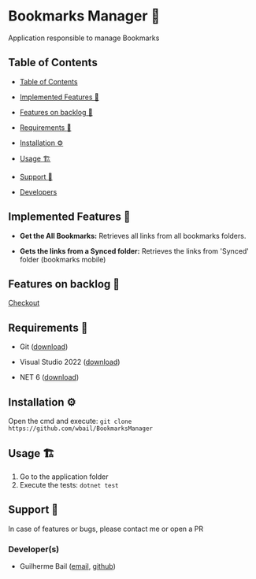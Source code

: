 # Bookmarks Manager :ticket:
 
Application responsible to manage Bookmarks
 
## Table of Contents
 
-  [Table of Contents](#table-of-contents)
 
-  [Implemented Features :rocket:](#implemented-features-rocket)

-  [Features on backlog :notebook:](#features-on-backlog-notebook)
 
-  [Requirements :wrench:](#requirements-wrench)
 
-  [Installation :gear:](#installation-gear)
 
-  [Usage :building_construction:](#usage-building_construction)
 
-  [Support :construction_worker:](#support-construction_worker)
 
-  [Developers](#developers)
 
  
## Implemented Features :rocket:
 
-  __Get the All Bookmarks:__ Retrieves all links from all bookmarks folders.

-  __Gets the links from a Synced folder:__ Retrieves the links from 'Synced' folder (bookmarks mobile)

## Features on backlog :notebook:

[Checkout](https://github.com/wbail/BookmarksManager/issues)

## Requirements :wrench:
 
- Git ([download](https://git-scm.com/downloads))

- Visual Studio 2022 ([download](https://visualstudio.microsoft.com/thank-you-downloading-visual-studio/?sku=Community&rel=17))

- NET 6 ([download](https://dotnet.microsoft.com/download/))
 
  
## Installation :gear:
 
Open the cmd and execute: ```git clone https://github.com/wbail/BookmarksManager```
 
## Usage :building_construction:
  
1. Go to the application folder
2. Execute the tests: ``` dotnet test ```
 
## Support :construction_worker:
 
In case of features or bugs, please contact me or open a PR 
 
### Developer(s)
 
- Guilherme Bail ([email](mailto:guilhermedanbail@gmail.com), [github](https://github.com/wbail))
